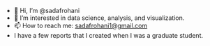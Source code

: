 - 👋 Hi, I’m @sadafrohani
- 👀 I’m interested in data science, analysis, and visualization. 
- 📫 How to reach me: sadafrohani1@gmail.com
- I have a few reports that I created when I was a graduate student. 

<!---
sadafrohani/sadafrohani is a ✨ special ✨ repository because its `README.md` (this file) appears on your GitHub profile.
You can click the Preview link to take a look at your changes.
--->

